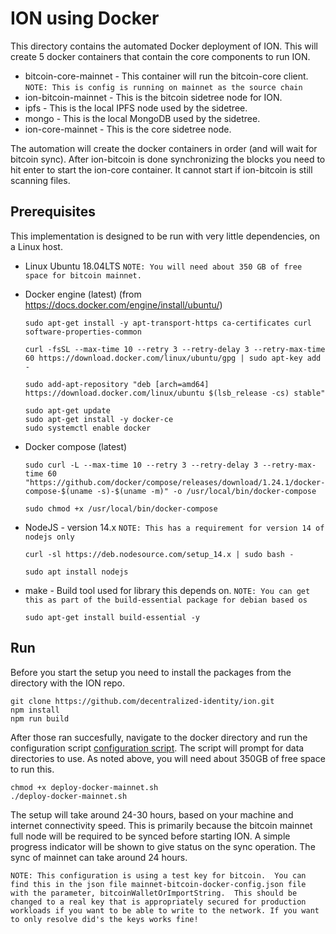 # ION using Docker 

This directory contains the automated Docker deployment of ION.  This will create 5 docker containers that contain the core components to run ION.

- bitcoin-core-mainnet - This container will run the bitcoin-core client.  `NOTE: This is config is running on mainnet as the source chain`
- ion-bitcoin-mainnet - This is the bitcoin sidetree node for ION.
- ipfs - This is the local IPFS node used by the sidetree.
- mongo - This is the local MongoDB used by the sidetree.
- ion-core-mainnet - This is the core sidetree node.

The automation will create the docker containers in order (and will wait for bitcoin sync).
After ion-bitcoin is done synchronizing the blocks you need to hit enter to start the ion-core container. It cannot start if ion-bitcoin is still scanning files.

## Prerequisites

This implementation is designed to be run with very little dependencies, on a Linux host.

- Linux Ubuntu 18.04LTS  `NOTE: You will need about 350 GB of free space for bitcoin mainnet.`

- Docker engine (latest) (from https://docs.docker.com/engine/install/ubuntu/)
  ```
  sudo apt-get install -y apt-transport-https ca-certificates curl software-properties-common

  curl -fsSL --max-time 10 --retry 3 --retry-delay 3 --retry-max-time 60 https://download.docker.com/linux/ubuntu/gpg | sudo apt-key add -

  sudo add-apt-repository "deb [arch=amd64] https://download.docker.com/linux/ubuntu $(lsb_release -cs) stable"

  sudo apt-get update
  sudo apt-get install -y docker-ce
  sudo systemctl enable docker
  ```

- Docker compose (latest)
  ```
  sudo curl -L --max-time 10 --retry 3 --retry-delay 3 --retry-max-time 60 "https://github.com/docker/compose/releases/download/1.24.1/docker-compose-$(uname -s)-$(uname -m)" -o /usr/local/bin/docker-compose

  sudo chmod +x /usr/local/bin/docker-compose
  ```

- NodeJS - version 14.x   `NOTE: This has a requirement for version 14 of nodejs only`
  ```
  curl -sl https://deb.nodesource.com/setup_14.x | sudo bash -

  sudo apt install nodejs
  ```

- make - Build tool used for library this depends on.  `NOTE: You can get this as part of the build-essential package for debian based os`
  ```
  sudo apt-get install build-essential -y
  ```

## Run
Before you start the setup you need to install the packages from the directory with the ION repo.
```
git clone https://github.com/decentralized-identity/ion.git
npm install
npm run build
```
After those ran succesfully, navigate to the docker directory and run the configuration script [configuration script](deploy-docker-mainnet.sh). The script will prompt for data directories to use. As noted above, you will need about 350GB of free space to run this.

```
chmod +x deploy-docker-mainnet.sh
./deploy-docker-mainnet.sh
```

The setup will take around 24-30 hours, based on your machine and internet connectivity speed.  This is primarily because the bitcoin mainnet full node will be required to be synced before starting ION.  A simple progress indicator will be shown to give status on the sync operation. The sync of mainnet can take around 24 hours.

`NOTE: This configuration is using a test key for bitcoin.  You can find this in the json file mainnet-bitcoin-docker-config.json file with the parameter, bitcoinWalletOrImportString.  This should be changed to a real key that is appropriately secured for production workloads if you want to be able to write to the network. If you want to only resolve did's the keys works fine!`
